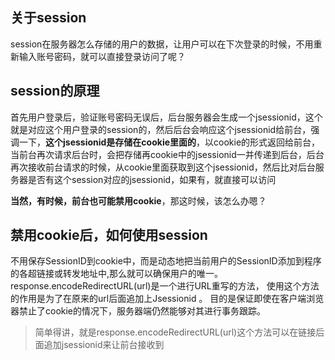 ## 关于session

session在服务器怎么存储的用户的数据，让用户可以在下次登录的时候，不用重新输入账号密码，就可以直接登录访问了呢？

## session的原理

首先用户登录后，验证账号密码无误后，后台服务器会生成一个jsessionid，这个就是对应这个用户登录的session的，然后后台会响应这个jsessionid给前台，强调一下，**这个jsessionid是存储在cookie里面的**，以cookie的形式返回给前台，当前台再次请求后台时，会把存储再cookie中的jsessionid一并传递到后台，后台再次接收前台请求的时候，从cookie里面获取到这个jsessionid，然后比对后台服务器是否有这个session对应的jsessionid，如果有，就直接可以访问

**当然，有时候，前台也可能禁用cookie**，那这时候，该怎么办嗯？

## 禁用cookie后，如何使用session

不用保存SessionID到cookie中，而是动态地把当前用户的SessionID添加到程序的各超链接或转发地址中,那么就可以确保用户的唯一。response.encodeRedirectURL(url)是一个进行URL重写的方法， 使用这个方法的作用是为了在原来的url后面追加上Jsessionid 。 目的是保证即使在客户端浏览器禁止了cookie的情况下，服务器端仍然能够对其进行事务跟踪。

> 简单得讲，就是response.encodeRedirectURL(url)这个方法可以在链接后面追加jsessionid来让前台接收到